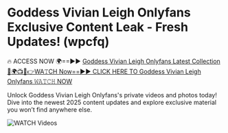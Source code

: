 # Goddess Vivian Leigh Onlyfans Exclusive Content Leak - Fresh Updates! (wpcfq)

🔥 ACCESS NOW 🌍==►► <a href="https://tinyurl.com/3fjeunct" rel="nofollow">Goddess Vivian Leigh Onlyfans Latest Collection</a></h3>
[🔴🌍📺📱👉WA𝚃CH Now==►► CLICK HERE TO Goddess Vivian Leigh Onlyfans 𝚆𝙰𝚃𝙲𝙷 NOW](https://tinyurl.com/3fjeunct)

Unlock Goddess Vivian Leigh Onlyfans's private videos and photos today! Dive into the newest 2025 content updates and explore exclusive material you won’t find anywhere else.


<a href="https://tinyurl.com/3fjeunct" rel="nofollow" data-target="animated-image.originalLink"><img src="https://camo.githubusercontent.com/8a4f000d20f83aca3bf7ec5f350d767afa0574a8a352519fd8cfa583a6f93a33/68747470733a2f2f692e696d6775722e636f6d2f644a486b345a712e676966" alt="WATCH Videos" data-canonical-src="https://i.imgur.com/dJHk4Zq.gif" style="max-width: 100%; display: inline-block;" data-target="animated-image.originalImage"></a>
